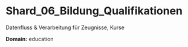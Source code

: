 # Shard_06_Bildung_Qualifikationen

Datenfluss & Verarbeitung für Zeugnisse, Kurse

**Domain:** education
